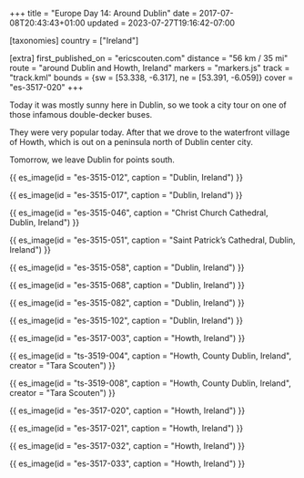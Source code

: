 +++
title = "Europe Day 14: Around Dublin"
date = 2017-07-08T20:43:43+01:00
updated = 2023-07-27T19:16:42-07:00

[taxonomies]
country = ["Ireland"]

[extra]
first_published_on = "ericscouten.com"
distance = "56 km / 35 mi"
route = "around Dublin and Howth, Ireland"
markers = "markers.js"
track = "track.kml"
bounds = {sw = [53.338, -6.317], ne = [53.391, -6.059]}
cover = "es-3517-020"
+++

Today it was mostly sunny here in Dublin, so we took a city tour on one of those infamous double-decker buses.

<!-- more -->

They were very popular today. After that we drove to the waterfront village of Howth, which is out on a peninsula north of Dublin center city.

Tomorrow, we leave Dublin for points south.

{{ es_image(id = "es-3515-012", caption = "Dublin, Ireland") }}

{{ es_image(id = "es-3515-017", caption = "Dublin, Ireland") }}

{{ es_image(id = "es-3515-046", caption = "Christ Church Cathedral, Dublin, Ireland") }}

{{ es_image(id = "es-3515-051", caption = "Saint Patrick’s Cathedral, Dublin, Ireland") }}

{{ es_image(id = "es-3515-058", caption = "Dublin, Ireland") }}

{{ es_image(id = "es-3515-068", caption = "Dublin, Ireland") }}

{{ es_image(id = "es-3515-082", caption = "Dublin, Ireland") }}

{{ es_image(id = "es-3515-102", caption = "Dublin, Ireland") }}

{{ es_image(id = "es-3517-003", caption = "Howth, Ireland") }}

{{ es_image(id = "ts-3519-004", caption = "Howth, County Dublin, Ireland", creator = "Tara Scouten") }}

{{ es_image(id = "ts-3519-008", caption = "Howth, County Dublin, Ireland", creator = "Tara Scouten") }}

{{ es_image(id = "es-3517-020", caption = "Howth, Ireland") }}

{{ es_image(id = "es-3517-021", caption = "Howth, Ireland") }}

{{ es_image(id = "es-3517-032", caption = "Howth, Ireland") }}

{{ es_image(id = "es-3517-033", caption = "Howth, Ireland") }}

